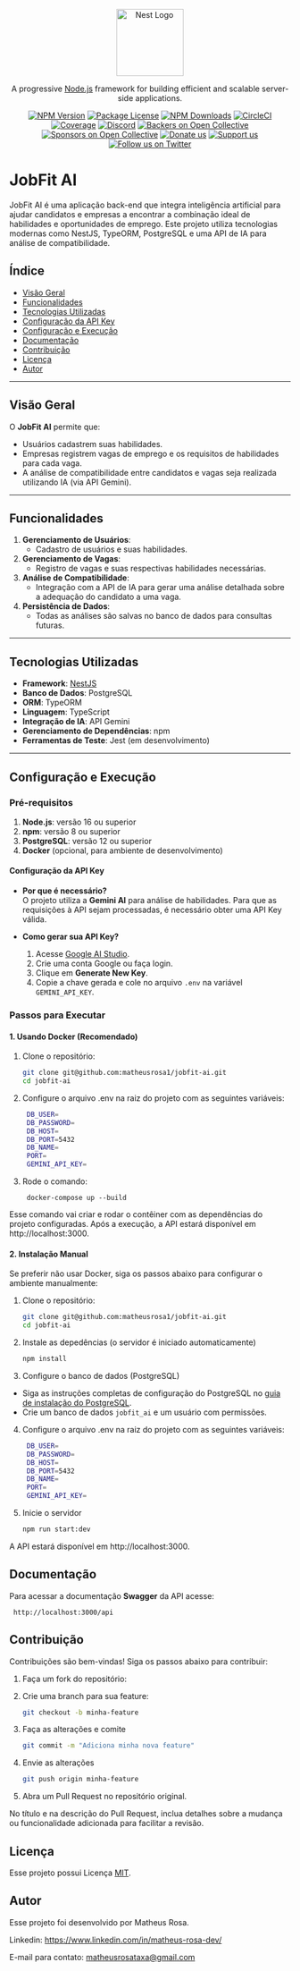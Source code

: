 <p align="center">
  <a href="http://nestjs.com/" target="blank"><img src="https://nestjs.com/img/logo-small.svg" width="120" alt="Nest Logo" /></a>
</p>

[circleci-image]: https://img.shields.io/circleci/build/github/nestjs/nest/master?token=abc123def456
[circleci-url]: https://circleci.com/gh/nestjs/nest

  <p align="center">A progressive <a href="http://nodejs.org" target="_blank">Node.js</a> framework for building efficient and scalable server-side applications.</p>
    <p align="center">
<a href="https://www.npmjs.com/~nestjscore" target="_blank"><img src="https://img.shields.io/npm/v/@nestjs/core.svg" alt="NPM Version" /></a>
<a href="https://www.npmjs.com/~nestjscore" target="_blank"><img src="https://img.shields.io/npm/l/@nestjs/core.svg" alt="Package License" /></a>
<a href="https://www.npmjs.com/~nestjscore" target="_blank"><img src="https://img.shields.io/npm/dm/@nestjs/common.svg" alt="NPM Downloads" /></a>
<a href="https://circleci.com/gh/nestjs/nest" target="_blank"><img src="https://img.shields.io/circleci/build/github/nestjs/nest/master" alt="CircleCI" /></a>
<a href="https://coveralls.io/github/nestjs/nest?branch=master" target="_blank"><img src="https://coveralls.io/repos/github/nestjs/nest/badge.svg?branch=master#9" alt="Coverage" /></a>
<a href="https://discord.gg/G7Qnnhy" target="_blank"><img src="https://img.shields.io/badge/discord-online-brightgreen.svg" alt="Discord"/></a>
<a href="https://opencollective.com/nest#backer" target="_blank"><img src="https://opencollective.com/nest/backers/badge.svg" alt="Backers on Open Collective" /></a>
<a href="https://opencollective.com/nest#sponsor" target="_blank"><img src="https://opencollective.com/nest/sponsors/badge.svg" alt="Sponsors on Open Collective" /></a>
  <a href="https://paypal.me/kamilmysliwiec" target="_blank"><img src="https://img.shields.io/badge/Donate-PayPal-ff3f59.svg" alt="Donate us"/></a>
    <a href="https://opencollective.com/nest#sponsor"  target="_blank"><img src="https://img.shields.io/badge/Support%20us-Open%20Collective-41B883.svg" alt="Support us"></a>
  <a href="https://twitter.com/nestframework" target="_blank"><img src="https://img.shields.io/twitter/follow/nestframework.svg?style=social&label=Follow" alt="Follow us on Twitter"></a>
</p>
  <!--[![Backers on Open Collective](https://opencollective.com/nest/backers/badge.svg)](https://opencollective.com/nest#backer)
  [![Sponsors on Open Collective](https://opencollective.com/nest/sponsors/badge.svg)](https://opencollective.com/nest#sponsor)-->

# JobFit AI

JobFit AI é uma aplicação back-end que integra inteligência artificial para ajudar candidatos e empresas a encontrar a combinação ideal de habilidades e oportunidades de emprego. Este projeto utiliza tecnologias modernas como NestJS, TypeORM, PostgreSQL e uma API de IA para análise de compatibilidade.

## Índice

- [Visão Geral](#visão-geral)
- [Funcionalidades](#funcionalidades)
- [Tecnologias Utilizadas](#tecnologias-utilizadas)
- [Configuração da API Key](#configuração-da-api-key)
- [Configuração e Execução](#configuração-e-execução)
- [Documentação](#documentação)
- [Contribuição](#contribuição)
- [Licença](#licença)
- [Autor](#autor)

---

## Visão Geral

O **JobFit AI** permite que:
- Usuários cadastrem suas habilidades.
- Empresas registrem vagas de emprego e os requisitos de habilidades para cada vaga.
- A análise de compatibilidade entre candidatos e vagas seja realizada utilizando IA (via API Gemini).

---

## Funcionalidades

1. **Gerenciamento de Usuários**:
   - Cadastro de usuários e suas habilidades.
2. **Gerenciamento de Vagas**:
   - Registro de vagas e suas respectivas habilidades necessárias.
3. **Análise de Compatibilidade**:
   - Integração com a API de IA para gerar uma análise detalhada sobre a adequação do candidato a uma vaga.
4. **Persistência de Dados**:
   - Todas as análises são salvas no banco de dados para consultas futuras.

---

## Tecnologias Utilizadas

- **Framework**: [NestJS](https://nestjs.com/)
- **Banco de Dados**: PostgreSQL
- **ORM**: TypeORM
- **Linguagem**: TypeScript
- **Integração de IA**: API Gemini
- **Gerenciamento de Dependências**: npm
- **Ferramentas de Teste**: Jest (em desenvolvimento)

---

## Configuração e Execução

### Pré-requisitos

1. **Node.js**: versão 16 ou superior
2. **npm**: versão 8 ou superior
3. **PostgreSQL**: versão 12 ou superior
4. **Docker** (opcional, para ambiente de desenvolvimento)

#### Configuração da API Key

- **Por que é necessário?**  
  O projeto utiliza a **Gemini AI** para análise de habilidades. Para que as requisições à API sejam processadas, é necessário obter uma API Key válida.

- **Como gerar sua API Key?**  
  1. Acesse [Google AI Studio](https://aistudio.google.com/app/apikey?hl=pt-br).
  2. Crie uma conta Google ou faça login.
  3. Clique em **Generate New Key**.
  4. Copie a chave gerada e cole no arquivo `.env` na variável `GEMINI_API_KEY`.

### Passos para Executar

#### 1. Usando Docker (Recomendado)

1. Clone o repositório:
   ```bash
   git clone git@github.com:matheusrosa1/jobfit-ai.git
   cd jobfit-ai

2. Configure o arquivo .env na raiz do projeto com as seguintes variáveis:
   ```bash
    DB_USER=
    DB_PASSWORD=
    DB_HOST=
    DB_PORT=5432
    DB_NAME=
    PORT=
    GEMINI_API_KEY=

3. Rode o comando:

        docker-compose up --build

Esse comando vai criar e rodar o contêiner com as dependências do projeto configuradas. Após a execução, a API estará disponível em http://localhost:3000.
 
#### 2. Instalação Manual

Se preferir não usar Docker, siga os passos abaixo para configurar o ambiente manualmente:

1. Clone o repositório:
   ```bash
   git clone git@github.com:matheusrosa1/jobfit-ai.git
   cd jobfit-ai

2. Instale as depedências (o servidor é iniciado automaticamente)
   ```bash
   npm install

3. Configure o banco de dados (PostgreSQL)

- Siga as instruções completas de configuração do PostgreSQL no [guia de instalação do PostgreSQL](https://www.postgresql.org/download/).
- Crie um banco de dados `jobfit_ai` e um usuário com permissões.


4. Configure o arquivo .env na raiz do projeto com as seguintes variáveis:
   ```bash
    DB_USER=
    DB_PASSWORD=
    DB_HOST=
    DB_PORT=5432
    DB_NAME=
    PORT=
    GEMINI_API_KEY=


5. Inicie o servidor
    ```bash
    npm run start:dev

A API estará disponível em http://localhost:3000.


## Documentação

Para acessar a documentação **Swagger** da API acesse:

     http://localhost:3000/api

## Contribuição

Contribuições são bem-vindas! Siga os passos abaixo para contribuir:

1. Faça um fork do repositório:


2. Crie uma branch para sua feature:

    ```bash
    git checkout -b minha-feature

3. Faça as alterações e comite

   ```bash
   git commit -m "Adiciona minha nova feature"

4. Envie as alterações

   ```bash
   git push origin minha-feature

5. Abra um Pull Request no repositório original.

  No título e na descrição do Pull Request, inclua detalhes sobre a mudança ou funcionalidade adicionada para facilitar a revisão.


## Licença

Esse projeto possui Licença [MIT](https://github.com/matheusrosa1/jobfit-ai?tab=MIT-1-ov-file).

## Autor

Esse projeto foi desenvolvido por Matheus Rosa.

Linkedin: https://www.linkedin.com/in/matheus-rosa-dev/

E-mail para contato: matheusrosataxa@gmail.com
